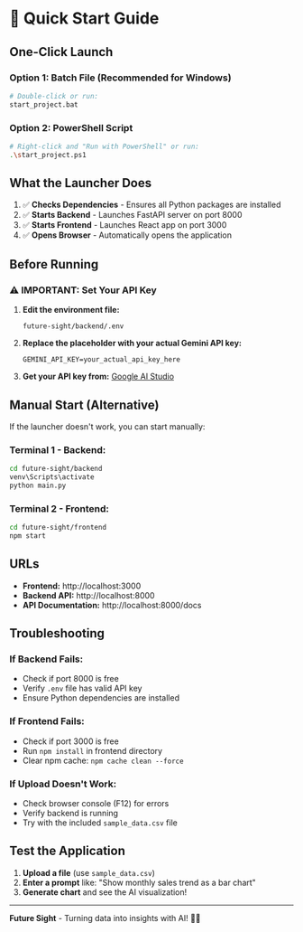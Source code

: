 # 🚀 Quick Start Guide

## One-Click Launch

### Option 1: Batch File (Recommended for Windows)
```bash
# Double-click or run:
start_project.bat
```

### Option 2: PowerShell Script
```bash
# Right-click and "Run with PowerShell" or run:
.\start_project.ps1
```

## What the Launcher Does

1. ✅ **Checks Dependencies** - Ensures all Python packages are installed
2. ✅ **Starts Backend** - Launches FastAPI server on port 8000
3. ✅ **Starts Frontend** - Launches React app on port 3000
4. ✅ **Opens Browser** - Automatically opens the application

## Before Running

### ⚠️ IMPORTANT: Set Your API Key

1. **Edit the environment file:**
   ```
   future-sight/backend/.env
   ```

2. **Replace the placeholder with your actual Gemini API key:**
   ```
   GEMINI_API_KEY=your_actual_api_key_here
   ```

3. **Get your API key from:** [Google AI Studio](https://aistudio.google.com/)

## Manual Start (Alternative)

If the launcher doesn't work, you can start manually:

### Terminal 1 - Backend:
```bash
cd future-sight/backend
venv\Scripts\activate
python main.py
```

### Terminal 2 - Frontend:
```bash
cd future-sight/frontend
npm start
```

## URLs

- **Frontend:** http://localhost:3000
- **Backend API:** http://localhost:8000
- **API Documentation:** http://localhost:8000/docs

## Troubleshooting

### If Backend Fails:
- Check if port 8000 is free
- Verify `.env` file has valid API key
- Ensure Python dependencies are installed

### If Frontend Fails:
- Check if port 3000 is free
- Run `npm install` in frontend directory
- Clear npm cache: `npm cache clean --force`

### If Upload Doesn't Work:
- Check browser console (F12) for errors
- Verify backend is running
- Try with the included `sample_data.csv` file

## Test the Application

1. **Upload a file** (use `sample_data.csv`)
2. **Enter a prompt** like: "Show monthly sales trend as a bar chart"
3. **Generate chart** and see the AI visualization!

---

**Future Sight** - Turning data into insights with AI! 🔮✨

